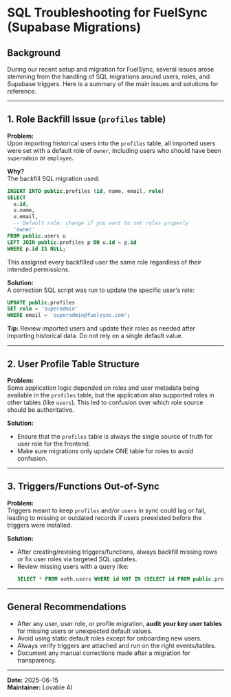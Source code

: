 
# SQL Troubleshooting for FuelSync (Supabase Migrations)

## Background

During our recent setup and migration for FuelSync, several issues arose stemming from the handling of SQL migrations around users, roles, and Supabase triggers. Here is a summary of the main issues and solutions for reference.

---

## 1. Role Backfill Issue (`profiles` table)

**Problem:**  
Upon importing historical users into the `profiles` table, all imported users were set with a default role of `owner`, including users who should have been `superadmin` or `employee`.

**Why?**  
The backfill SQL migration used:
```sql
INSERT INTO public.profiles (id, name, email, role)
SELECT
  u.id,
  u.name,
  u.email,
  -- Default role; change if you want to set roles properly
  'owner'
FROM public.users u
LEFT JOIN public.profiles p ON u.id = p.id
WHERE p.id IS NULL;
```
This assigned every backfilled user the same role regardless of their intended permissions.

**Solution:**  
A correction SQL script was run to update the specific user's role:
```sql
UPDATE public.profiles
SET role = 'superadmin'
WHERE email = 'superadmin@fuelsync.com';
```
**Tip:** Review imported users and update their roles as needed after importing historical data. Do not rely on a single default value.

---

## 2. User Profile Table Structure

**Problem:**  
Some application logic depended on roles and user metadata being available in the `profiles` table, but the application also supported roles in other tables (like `users`). This led to confusion over which role source should be authoritative.

**Solution:**  
- Ensure that the `profiles` table is always the single source of truth for user role for the frontend.
- Make sure migrations only update ONE table for roles to avoid confusion.

---

## 3. Triggers/Functions Out-of-Sync

**Problem:**  
Triggers meant to keep `profiles` and/or `users` in sync could lag or fail, leading to missing or outdated records if users preexisted before the triggers were installed.

**Solution:**  
- After creating/revising triggers/functions, always backfill missing rows or fix user roles via targeted SQL updates.
- Review missing users with a query like:
  ```sql
  SELECT * FROM auth.users WHERE id NOT IN (SELECT id FROM public.profiles);
  ```

---

## General Recommendations

- After any user, user role, or profile migration, **audit your key user tables** for missing users or unexpected default values.
- Avoid using static default roles except for onboarding new users.
- Always verify triggers are attached and run on the right events/tables.
- Document any manual corrections made after a migration for transparency.

---

**Date:** 2025-06-15  
**Maintainer:** Lovable AI


